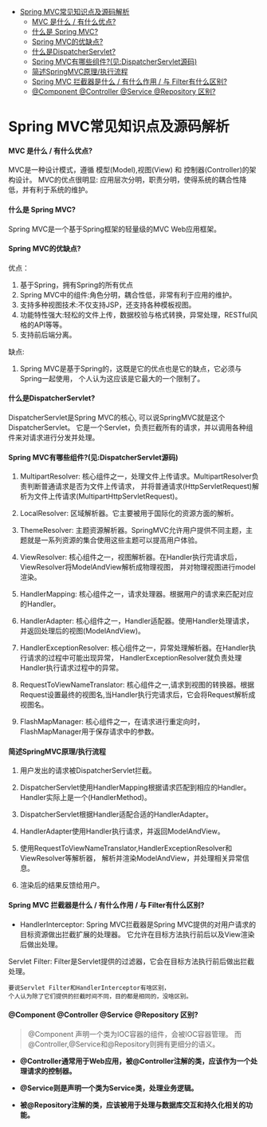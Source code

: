 <!-- TOC -->

   * [Spring MVC常见知识点及源码解析](#spring-mvc常见知识点及源码解析)
        * [MVC 是什么 / 有什么优点?](#mvc-是什么--有什么优点)
        * [什么是 Spring MVC?](#什么是-spring-mvc)
        * [Spring MVC的优缺点?](#spring-mvc的优缺点)
        * [什么是DispatcherServlet?](#什么是dispatcherservlet)
        * [Spring MVC有哪些组件?(见:DispatcherServlet源码)](#spring-mvc有哪些组件见dispatcherservlet源码)
        * [简述SpringMVC原理/执行流程](#简述springmvc原理执行流程)
        * [Spring MVC  拦截器是什么 / 有什么作用 / 与 Filter有什么区别?](#spring-mvc--拦截器是什么--有什么作用--与-filter有什么区别)
        * [@Component @Controller @Service @Repository 区别?](#component-controller-service-repository-区别)

<!-- /TOC -->

# Spring MVC常见知识点及源码解析


#### MVC 是什么 / 有什么优点?

MVC是一种设计模式，遵循 模型(Model),视图(View) 和 控制器(Controller)的架构设计。
MVC的优点很明显: 应用层次分明，职责分明，使得系统的耦合性降低，并有利于系统的维护。


#### 什么是 Spring MVC?
Spring MVC是一个基于Spring框架的轻量级的MVC Web应用框架。

#### Spring MVC的优缺点?
优点：
1. 基于Spring，拥有Spring的所有优点
2. Spring MVC中的组件:角色分明，耦合性低，非常有利于应用的维护。
3. 支持多种视图技术:不仅支持JSP，还支持各种模板视图。
4. 功能特性强大:轻松的文件上传，数据校验与格式转换，异常处理，RESTful风格的API等等。
5. 支持前后端分离。

缺点:
1. Spring MVC是基于Spring的，这既是它的优点也是它的缺点，它必须与Spring一起使用，
个人认为这应该是它最大的一个限制了。


#### 什么是DispatcherServlet?

DispatcherServlet是Spring MVC的核心,
可以说SpringMVC就是这个DispatcherServlet。
它是一个Servlet，负责拦截所有的请求，并以调用各种组件来对请求进行分发并处理。

#### Spring MVC有哪些组件?(见:DispatcherServlet源码)
1. MultipartResolver: 核心组件之一，处理文件上传请求。MultipartResolver负责判断普通请求是否为文件上传请求，
并将普通请求(HttpServletRequest)解析为文件上传请求(MultipartHttpServletRequest)。

2. LocalResolver: 区域解析器。它主要被用于国际化的资源方面的解析。

3. ThemeResolver: 主题资源解析器。SpringMVC允许用户提供不同主题，主题就是一系列资源的集合使用这些主题可以提高用户体验。

4. ViewResolver: 核心组件之一，视图解析器。在Handler执行完请求后，ViewResolver将ModelAndView解析成物理视图，
并对物理视图进行model渲染。

5. HandlerMapping: 核心组件之一，请求处理器。根据用户的请求来匹配对应的Handler。

6. HandlerAdapter: 核心组件之一，Handler适配器。使用Handler处理请求，并返回处理后的视图(ModelAndView)。

7. HandlerExceptionResolver: 核心组件之一，异常处理解析器。在Handler执行请求的过程中可能出现异常，
HandlerExceptionResolver就负责处理Handler执行请求过程中的异常。

8. RequestToViewNameTranslator: 核心组件之一,请求到视图的转换器。根据Request设置最终的视图名,当Handler执行完请求后，它会将Request解析成视图名。

9. FlashMapManager: 核心组件之一，在请求进行重定向时，FlashMapManager用于保存请求中的参数。

#### 简述SpringMVC原理/执行流程

1. 用户发出的请求被DispatcherServlet拦截。

2. DispatcherServlet使用HandlerMapping根据请求匹配到相应的Handler。Handler实际上是一个(HandlerMethod)。

3. DispatcherServlet根据Handler适配合适的HandlerAdapter。

4. HandlerAdapter使用Handler执行请求，并返回ModelAndView。

5. 使用RequestToViewNameTranslator,HandlerExceptionResolver和ViewResolver等解析器，
解析并渲染ModelAndView，并处理相关异常信息。

6. 渲染后的结果反馈给用户。

#### Spring MVC  拦截器是什么 / 有什么作用 / 与 Filter有什么区别?

- HandlerInterceptor: Spring MVC拦截器是Spring MVC提供的对用户请求的目标资源做出拦截扩展的处理器。
它允许在目标方法执行前后以及View渲染后做出处理。

Servlet Filter: Filter是Servlet提供的过滤器，它会在目标方法执行前后做出拦截处理。

```text
要说Servlet Filter和HandlerInterceptor有啥区别，
个人认为除了它们提供的拦截时间不同，目的都是相同的，没啥区别。
```

#### @Component @Controller @Service @Repository 区别?

>@Component 声明一个类为IOC容器的组件，会被IOC容器管理。
>而@Controller,@Service和@Repository则拥有更细分的语义。

- **@Controller通常用于Web应用，被@Controller注解的类，应该作为一个处理请求的控制器。**

- **@Service则是声明一个类为Service类，处理业务逻辑。**

- **被@Repository注解的类，应该被用于处理与数据库交互和持久化相关的功能。**